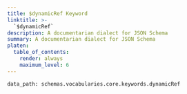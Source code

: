 ```yaml
---
title: $dynamicRef Keyword
linktitle: >-
  `$dynamicRef`
description: A documentarian dialect for JSON Schema
summary: A documentarian dialect for JSON Schema
platen:
  table_of_contents:
    render: always
    maximum_level: 6
---
```


```schematize
data_path: schemas.vocabularies.core.keywords.dynamicRef
```
